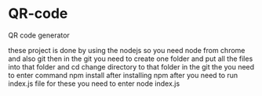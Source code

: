 # QR-code
QR code generator


these project is done by using the nodejs so you need node from chrome and also git then in the git you need
to create one folder and put all the files into that folder and cd change directory to that folder in the git
the you need to enter command npm install after installing npm  after you need to run index.js file for these
you need to enter node index.js
